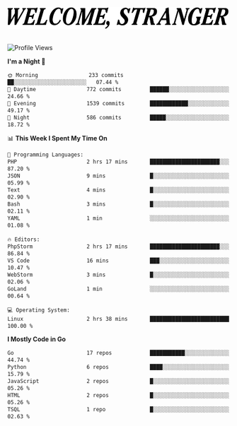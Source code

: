 <div>
  <picture>
    <source media="(prefers-color-scheme: dark)" srcset="./headers/welcome_white.png">
    <img alt="WELCOME, STRANGER" src="./headers/welcome.png" width="500">
  </picture>
</div>

<br>

![Profile Views](https://komarev.com/ghpvc/?username=darleet&color=blue)

<!--START_SECTION:waka-->
**I'm a Night 🦉** 

```text
🌞 Morning                233 commits         ██░░░░░░░░░░░░░░░░░░░░░░░   07.44 % 
🌆 Daytime                772 commits         ██████░░░░░░░░░░░░░░░░░░░   24.66 % 
🌃 Evening                1539 commits        ████████████░░░░░░░░░░░░░   49.17 % 
🌙 Night                  586 commits         █████░░░░░░░░░░░░░░░░░░░░   18.72 % 
```


📊 **This Week I Spent My Time On** 

```text
💬 Programming Languages: 
PHP                      2 hrs 17 mins       ██████████████████████░░░   87.20 % 
JSON                     9 mins              █░░░░░░░░░░░░░░░░░░░░░░░░   05.99 % 
Text                     4 mins              █░░░░░░░░░░░░░░░░░░░░░░░░   02.90 % 
Bash                     3 mins              █░░░░░░░░░░░░░░░░░░░░░░░░   02.11 % 
YAML                     1 min               ░░░░░░░░░░░░░░░░░░░░░░░░░   01.08 % 

🔥 Editors: 
PhpStorm                 2 hrs 17 mins       ██████████████████████░░░   86.84 % 
VS Code                  16 mins             ███░░░░░░░░░░░░░░░░░░░░░░   10.47 % 
WebStorm                 3 mins              █░░░░░░░░░░░░░░░░░░░░░░░░   02.06 % 
GoLand                   1 min               ░░░░░░░░░░░░░░░░░░░░░░░░░   00.64 % 

💻 Operating System: 
Linux                    2 hrs 38 mins       █████████████████████████   100.00 % 
```

**I Mostly Code in Go** 

```text
Go                       17 repos            ███████████░░░░░░░░░░░░░░   44.74 % 
Python                   6 repos             ████░░░░░░░░░░░░░░░░░░░░░   15.79 % 
JavaScript               2 repos             █░░░░░░░░░░░░░░░░░░░░░░░░   05.26 % 
HTML                     2 repos             █░░░░░░░░░░░░░░░░░░░░░░░░   05.26 % 
TSQL                     1 repo              █░░░░░░░░░░░░░░░░░░░░░░░░   02.63 % 
```




<!--END_SECTION:waka-->
